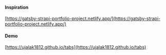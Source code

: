 #### Inspiration

[https://gatsby-strapi-portfolio-project.netlify.app/](https://gatsby-strapi-portfolio-project.netlify.app/)

#### Demo
[https://ujalak1812.github.io/tabs](https://ujalak1812.github.io/tabs)
